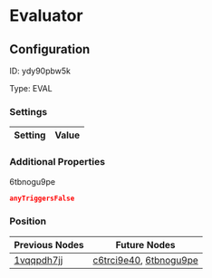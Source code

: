 # Evaluator
## Configuration
ID:  ydy90pbw5k

Type: EVAL 


### Settings
| Setting | Value  |
| :------------------------ | ---------------------------------------- |
 




### Additional Properties
6tbnogu9pe
 ```json 
anyTriggersFalse
```




### Position
| Previous Nodes | Future Nodes |
| :------------- | ------------ |
| [1vqqpdh7jj](./1vqqpdh7jj.md) | [c6trci9e40](./c6trci9e40.md), [6tbnogu9pe](./6tbnogu9pe.md) |